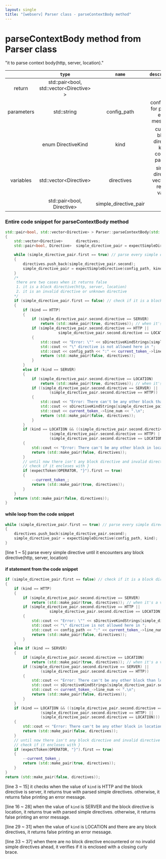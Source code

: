 ```yaml
---
layout: single
title: "[webserv] Parser class - parseContextBody method"
---
```


# parseContextBody method from Parser class

"it to parse context body(http, server, location)."

|            |                  `type`                   |        `name`         |                `description`                 |
| :--------: | :---------------------------------------: | :-------------------: | :------------------------------------------: |
|   return   | std::pair<bool, std::vector\<Directive> > |                       |                                              |
| parameters |                std::string                |      config_path      |   config path for printing error messages    |
|            |            enum DirectiveKind             |         kind          | current block directive kind context parsing |
| variables  |          std::vector\<Directive>          |      directives       |   simple directive vector for return value   |
|            |        std::pair<bool, Directive>         | simple_directive_pair |                                              |



### Entire code snippet for parseContextBody method

```c++
std::pair<bool, std::vector<Directive> > Parser::parseContextBody(std::string config_path, enum DirectiveKind kind)
{
	std::vector<Directive>		directives;
	std::pair<bool, Directive> 	simple_directive_pair = expectSimpleDirective(config_path, kind);

	while (simple_directive_pair.first == true) // parse every simple directive until it encounters any block directive
	{
		directives.push_back(simple_directive_pair.second);
		simple_directive_pair = expectSimpleDirective(config_path, kind);
	}
	/*
	 there are two cases when it returns false
	 1. it is a block directive(http, server, location)
	 2. it is an invalid directive or unknown directive
	*/
	if (simple_directive_pair.first == false) // check if it is a block directive or an error
	{
		if (kind == HTTP)
		{
			if (simple_directive_pair.second.directive == SERVER)
				return (std::make_pair(true, directives)); // when it's a valid server directive
			if (simple_directive_pair.second.directive == HTTP ||
						simple_directive_pair.second.directive == LOCATION)
			{
				std::cout << "Error: \"" << sDirectiveKindStrings[simple_directive_pair.second.directive];
				std::cout << "\" directive is not allowed here in ";
				std::cout << config_path << ":" << current_token_->line_num << std::endl;
				return (std::make_pair(false, directives));
			}
		}
		else if (kind == SERVER)
		{
			if (simple_directive_pair.second.directive == LOCATION)
				return (std::make_pair(true, directives)); // when it's a valid location directive
			if ((simple_directive_pair.second.directive == SERVER) ||
					(simple_directive_pair.second.directive == HTTP))
			{
				std::cout << "Error: There can't be any other block than location in server block, current directive is `";
				std::cout << sDirectiveKindStrings[simple_directive_pair.second.directive] << "` in line ";
				std::cout << current_token_->line_num << ".\n";
				return (std::make_pair(false, directives));
			}
		}
		if (kind == LOCATION && ((simple_directive_pair.second.directive == SERVER) ||
					(simple_directive_pair.second.directive == HTTP) ||
					(simple_directive_pair.second.directive == LOCATION)))
		{
			std::cout << "Error: There can't be any other block in location block.\n";
			return (std::make_pair(false, directives));
		}
		// until now there isn't any block directive and invalid directive
		// check if it encloses with }
		if (expectToken(OPERATOR, "}").first == true)
		{
			--current_token_;
			return (std::make_pair(true, directives));
		}
	}
	return (std::make_pair(false, directives));
}
```



#### while loop from the code snippet

```c++
while (simple_directive_pair.first == true) // parse every simple directive until it encounters any block directive
{
	directives.push_back(simple_directive_pair.second);
	simple_directive_pair = expectSimpleDirective(config_path, kind);
}
```

[line 1 ~ 5]  parse every simple directive until it encounters any block directive(http, server, location)



#### if statement from the code snippet

```c++
if (simple_directive_pair.first == false) // check if it is a block directive or an error
{
	if (kind == HTTP)
	{
		if (simple_directive_pair.second.directive == SERVER)
			return (std::make_pair(true, directives)); // when it's a valid server directive
		if (simple_directive_pair.second.directive == HTTP ||
					simple_directive_pair.second.directive == LOCATION)
		{
			std::cout << "Error: \"" << sDirectiveKindStrings[simple_directive_pair.second.directive];
			std::cout << "\" directive is not allowed here in ";
			std::cout << config_path << ":" << current_token_->line_num << std::endl;
			return (std::make_pair(false, directives));
		}
	}
	else if (kind == SERVER)
	{
		if (simple_directive_pair.second.directive == LOCATION)
			return (std::make_pair(true, directives)); // when it's a valid location directive
		if ((simple_directive_pair.second.directive == SERVER) ||
				(simple_directive_pair.second.directive == HTTP))
		{
			std::cout << "Error: There can't be any other block than location in server block, current directive is `";
			std::cout << sDirectiveKindStrings[simple_directive_pair.second.directive] << "` in line ";
			std::cout << current_token_->line_num << ".\n";
			return (std::make_pair(false, directives));
		}
	}
	if (kind == LOCATION && ((simple_directive_pair.second.directive == SERVER) ||
				(simple_directive_pair.second.directive == HTTP) ||
				(simple_directive_pair.second.directive == LOCATION)))
	{
		std::cout << "Error: There can't be any other block in location block.\n";
		return (std::make_pair(false, directives));
	}
	// until now there isn't any block directive and invalid directive
	// check if it encloses with }
	if (expectToken(OPERATOR, "}").first == true)
	{
		--current_token_;
		return (std::make_pair(true, directives));
	}
}
return (std::make_pair(false, directives));
```

[line 3 ~ 15] it checks when the value of `kind` is HTTP and the block directive is server, it returns true with parsed simple directives. otherwise, it returns false printing an error message.

[line 16 ~ 28] when the value of `kind` is SERVER and the block directive is location, it returns true with parsed simple directives. otherwise, it returns false printing an error message.

[line 29 ~ 31] when the value of `kind` is LOCATION and there are any block directives, it returns false printing an error message.

[line 33 ~ 37]  when there are no block directive encountered or no invalid simple directives ahead, it verifies if it is enclosed with a closing curly brace.